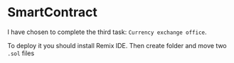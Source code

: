 # SmartContract

I have chosen to complete the third task: `Currency exchange office`.

To deploy it you should install Remix IDE. Then create folder and move two `.sol` files